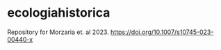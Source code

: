 # ecologiahistorica
Repository for Morzaria et. al 2023. https://doi.org/10.1007/s10745-023-00440-x
